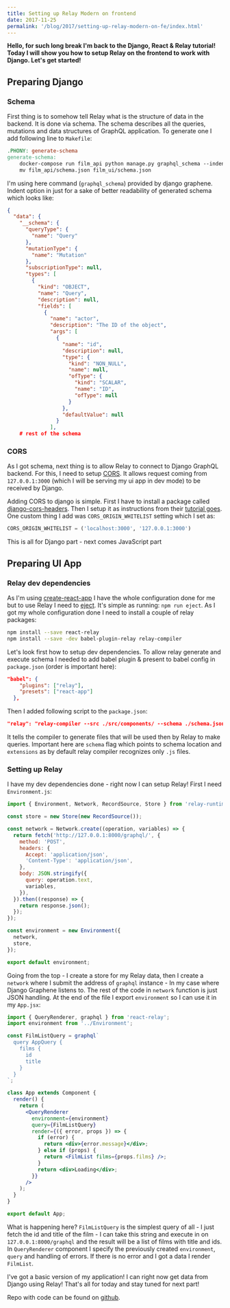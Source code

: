 ```yaml
---
title: Setting up Relay Modern on frontend
date: 2017-11-25
permalink: '/blog/2017/setting-up-relay-modern-on-fe/index.html'
---
```


**Hello, for such long break I'm back to the Django, React & Relay tutorial! Today I will show you
how to setup Relay on the frontend to work with Django. Let's get started!**

## Preparing Django

### Schema

First thing is to somehow tell Relay what is the structure of data in the backend. It is done via schema.
The schema describes all the queries, mutations and data structures of GraphQL application. To generate one
I add following line to `Makefile`:

```makefile
.PHONY: generate-schema
generate-schema:
	docker-compose run film_api python manage.py graphql_schema --indent 2
	mv film_api/schema.json film_ui/schema.json
```

I'm using here command (`graphql_schema`) provided by django graphene. Indent option in just for a
sake of better readability of generated schema which looks like:

```json
{
  "data": {
    "__schema": {
      "queryType": {
        "name": "Query"
      },
      "mutationType": {
        "name": "Mutation"
      },
      "subscriptionType": null,
      "types": [
        {
          "kind": "OBJECT",
          "name": "Query",
          "description": null,
          "fields": [
            {
              "name": "actor",
              "description": "The ID of the object",
              "args": [
                {
                  "name": "id",
                  "description": null,
                  "type": {
                    "kind": "NON_NULL",
                    "name": null,
                    "ofType": {
                      "kind": "SCALAR",
                      "name": "ID",
                      "ofType": null
                    }
                  },
                  "defaultValue": null
                }
              ],
    # rest of the schema
```

### CORS

As I got schema, next thing is to allow Relay to connect to Django GraphQL backend. For this, I need
to setup [CORS](https://developer.mozilla.org/en-US/docs/Web/HTTP/CORS). It allows request coming
from `127.0.0.1:3000` (which I will be serving my ui app in dev mode) to be received by Django.

Adding CORS to django is simple. First I have to install a package called [django-cors-headers](https://github.com/OttoYiu/django-cors-headers).
Then I setup it as instructions from their [tutorial goes](https://github.com/OttoYiu/django-cors-headers#setup).
One custom thing I add was `CORS_ORIGIN_WHITELIST` setting which I set as:

```python
CORS_ORIGIN_WHITELIST = ('localhost:3000', '127.0.0.1:3000')
```

This is all for Django part - next comes JavaScript part

## Preparing UI App

### Relay dev dependencies

As I'm using [create-react-app](https://github.com/facebookincubator/create-react-app) I have the whole
configuration done for me but to use Relay I need to [eject](https://github.com/facebookincubator/create-react-app#converting-to-a-custom-setup).
It's simple as running: `npm run eject`. As I got my whole configuration done I need to install a couple
of relay packages:

```bash
npm install --save react-relay
npm install --save -dev babel-plugin-relay relay-compiler
```

Let's look first how to setup dev dependencies. To allow relay generate and execute schema I needed
to add babel plugin & present to babel config in `package.json` (order is important here):

```json
"babel": {
    "plugins": ["relay"],
    "presets": ["react-app"]
  },
```

Then I added following script to the `package.json`:

```json
"relay": "relay-compiler --src ./src/components/ --schema ./schema.json --extensions jsx"
```

It tells the compiler to generate files that will be used then by Relay to make queries. Important here
are `schema` flag which points to schema location and `extensions` as by default relay compiler
recognizes only `.js` files.

### Setting up Relay

I have my dev dependencies done - right now I can setup Relay! First I need `Environment.js`:

```js
import { Environment, Network, RecordSource, Store } from 'relay-runtime';

const store = new Store(new RecordSource());

const network = Network.create((operation, variables) => {
  return fetch('http://127.0.0.1:8000/graphql/', {
    method: 'POST',
    headers: {
      Accept: 'application/json',
      'Content-Type': 'application/json',
    },
    body: JSON.stringify({
      query: operation.text,
      variables,
    }),
  }).then((response) => {
    return response.json();
  });
});

const environment = new Environment({
  network,
  store,
});

export default environment;
```

Going from the top - I create a store for my Relay data, then I create a `network` where I submit
the address of `graphql` instance - In my case where Django Graphene listens to. The rest of the code in
`network` function is just JSON handling. At the end of the file I export `environment` so I can use
it in my `App.jsx`:

```jsx
import { QueryRenderer, graphql } from 'react-relay';
import environment from '../Environment';

const FilmListQuery = graphql`
  query AppQuery {
    films {
      id
      title
    }
  }
`;

class App extends Component {
  render() {
    return (
      <QueryRenderer
        environment={environment}
        query={FilmListQuery}
        render={({ error, props }) => {
          if (error) {
            return <div>{error.message}</div>;
          } else if (props) {
            return <FilmList films={props.films} />;
          }
          return <div>Loading</div>;
        }}
      />
    );
  }
}

export default App;
```

What is happening here? `FilmListQuery` is the simplest query of all - I just fetch the id and title
of the film - I can take this string and execute in on `127.0.0.1:8000/graphql` and the result will
be a list of films with title and ids. In `QueryRenderer` component I specify the previously created
`environment`, `query` and handling of errors. If there is no error and I got a data I render `FilmList`.

I've got a basic version of my application! I can right now get data from Django using Relay! That's
all for today and stay tuned for next part!

Repo with code can be found on
[github](https://github.com/krzysztofzuraw/personal-blog-projects/tree/master/blog_django_graphql_react_relay).
